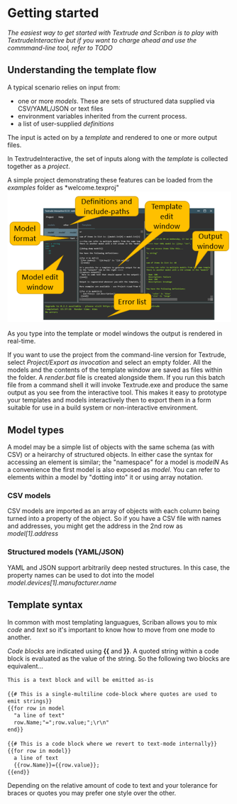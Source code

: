 # Getting started

*The easiest way to get started with Textrude and Scriban is to play with TextrudeInteractive but if you want to charge ahead and use the commmand-line tool, refer to TODO*


## Understanding the template flow 
A typical scenario relies on input from:
- one or more *models*.  These are sets of structured data supplied via CSV/YAML/JSON or text files
- environment variables inherited from the current process. 
- a list of user-supplied *definitions*

The input is acted on by a *template* and rendered to one or more output files.

In TextrudeInteractive, the set of inputs along with the *template* is collected together as a *project*.

A simple project demonstrating these features can be loaded from the *examples* folder as *welcome.texproj"
![Annotated screenshot](../img/annotated.png)

As you type into the template or model windows the output is rendered in real-time.

If you want to use the project from the command-line version for Textrude, select *Project/Export as invocation* and select an empty folder.  All the models and the contents of the template window are saved as files within the folder. A *render.bat* file is created alongside them.  If you run this batch file from a command shell it will invoke Textrude.exe and produce the same output as you see from the interactive tool.  This makes it easy to prototype your templates and models interactively then to export them in a form suitable for use in a build system or non-interactive environment.


## Model types 
A model may be a simple list of objects with the same schema (as with CSV) or a heirarchy of structured objects.  In either case the syntax for accessing an element is similar; the "namespace" for a model is *modelN*  As a convenience the first model is also exposed as *model*.  You can refer to elements within a model by "dotting into" it or using array notation.

### CSV models

CSV models are imported as an array of objects with each column being turned into a property of the object.  So if you have a CSV file with names and addresses, you might get the address in the 2nd row as 
*model[1].address*

### Structured models (YAML/JSON)

YAML and JSON support arbitrarily deep nested structures.  In this case, the property names can be used to dot into the model
*model.devices[1].manufacturer.name*


## Template syntax
In common with most templating languagues, Scriban allows you to mix *code* and *text* so it's important to know how to move from one mode to another.

*Code blocks* are indicated using **{{** and **}}**. A quoted string within a code block is evaluated as the value of the string. So the following two blocks are equivalent...

```
This is a text block and will be emitted as-is

{{# This is a single-multiline code-block where quotes are used to emit strings}}
{{for row in model
  "a line of text"
  row.Name;"=";row.value;";\r\n"
end}}

{{# This is a code block where we revert to text-mode internally}}
{{for row in model}}
  a line of text 
  {{row.Name}}={{row.value}};
{{end}}
```
Depending on the relative amount of code to text and your tolerance for braces or quotes you may prefer one style over the other. 

